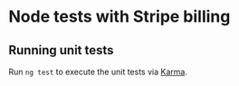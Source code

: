 # Node tests with Stripe billing

## Running unit tests

Run `ng test` to execute the unit tests via [Karma](https://karma-runner.github.io).